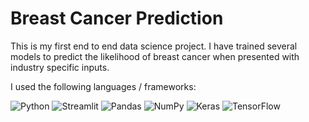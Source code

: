 # Breast Cancer Prediction

This is my first end to end data science project. I have trained several models to predict the likelihood of breast cancer when presented with industry specific inputs.

I used the following languages / frameworks:

<img alt="Python" src="https://img.shields.io/badge/Python-FFD43B?style=for-the-badge&logo=python&logoColor=darkgreen" />
<img alt="Streamlit" src="https://img.shields.io/badge/-STREAMLIT-FFD43B?style=for-the-badge&logo=python&logoColor=darkgreen" />
<img alt="Pandas" src="https://img.shields.io/badge/pandas-%23150458.svg?style=for-the-badge&logo=pandas&logoColor=white" />
<img alt="NumPy" src="https://img.shields.io/badge/numpy-%23013243.svg?style=for-the-badge&logo=numpy&logoColor=white" />
<img alt="Keras" src="https://img.shields.io/badge/Keras-%23D00000.svg?style=for-the-badge&logo=Keras&logoColor=white"/>
<img alt="TensorFlow" src="https://img.shields.io/badge/TensorFlow-%23FF6F00.svg?style=for-the-badge&logo=TensorFlow&logoColor=white" />
